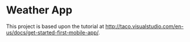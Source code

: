 # Weather App

This project is based upon the tutorial at http://taco.visualstudio.com/en-us/docs/get-started-first-mobile-app/.